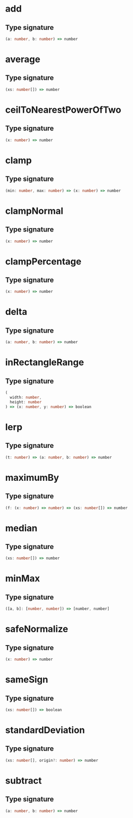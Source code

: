 # add

## Type signature

<!-- prettier-ignore-start -->
```typescript
(a: number, b: number) => number
```
<!-- prettier-ignore-end -->

# average

## Type signature

<!-- prettier-ignore-start -->
```typescript
(xs: number[]) => number
```
<!-- prettier-ignore-end -->

# ceilToNearestPowerOfTwo

## Type signature

<!-- prettier-ignore-start -->
```typescript
(x: number) => number
```
<!-- prettier-ignore-end -->

# clamp

## Type signature

<!-- prettier-ignore-start -->
```typescript
(min: number, max: number) => (x: number) => number
```
<!-- prettier-ignore-end -->

# clampNormal

## Type signature

<!-- prettier-ignore-start -->
```typescript
(x: number) => number
```
<!-- prettier-ignore-end -->

# clampPercentage

## Type signature

<!-- prettier-ignore-start -->
```typescript
(x: number) => number
```
<!-- prettier-ignore-end -->

# delta

## Type signature

<!-- prettier-ignore-start -->
```typescript
(a: number, b: number) => number
```
<!-- prettier-ignore-end -->

# inRectangleRange

## Type signature

<!-- prettier-ignore-start -->
```typescript
(
  width: number,
  height: number
) => (x: number, y: number) => boolean
```
<!-- prettier-ignore-end -->

# lerp

## Type signature

<!-- prettier-ignore-start -->
```typescript
(t: number) => (a: number, b: number) => number
```
<!-- prettier-ignore-end -->

# maximumBy

## Type signature

<!-- prettier-ignore-start -->
```typescript
(f: (x: number) => number) => (xs: number[]) => number
```
<!-- prettier-ignore-end -->

# median

## Type signature

<!-- prettier-ignore-start -->
```typescript
(xs: number[]) => number
```
<!-- prettier-ignore-end -->

# minMax

## Type signature

<!-- prettier-ignore-start -->
```typescript
([a, b]: [number, number]) => [number, number]
```
<!-- prettier-ignore-end -->

# safeNormalize

## Type signature

<!-- prettier-ignore-start -->
```typescript
(x: number) => number
```
<!-- prettier-ignore-end -->

# sameSign

## Type signature

<!-- prettier-ignore-start -->
```typescript
(xs: number[]) => boolean
```
<!-- prettier-ignore-end -->

# standardDeviation

## Type signature

<!-- prettier-ignore-start -->
```typescript
(xs: number[], origin?: number) => number
```
<!-- prettier-ignore-end -->

# subtract

## Type signature

<!-- prettier-ignore-start -->
```typescript
(a: number, b: number) => number
```
<!-- prettier-ignore-end -->
